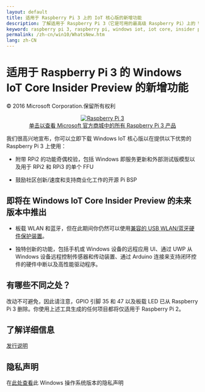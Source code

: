 ```yaml
---
layout: default
title: 适用于 Raspberry Pi 3 上的 IoT 核心版的新增功能
description: 了解适用于 Raspberry Pi 3（它是可用的最高级 Raspberry Pi）上的 Windows 10 IoT 核心版的新增功能。
keyword: raspberry pi 3, raspberry pi, windows iot, iot core, insider preview
permalink: /zh-cn/win10/WhatsNew.htm
lang: zh-CN
---
```

<h1 id="whats-new-for-windows-iot-core-insider-preview-for-raspberry-pi-3-users">适用于 Raspberry Pi 3 的 Windows IoT Core Insider Preview 的新增功能</h1>

<p>© 2016 Microsoft Corporation.保留所有权利</p>

<p align="center"><a href="http://www.microsoftstore.com/RaspberryPi3" target="_blank"><img src="{{site.baseurl}}/Resources/images/devices/pi3withbox_web.jpg" alt="Raspberry Pi 3" class="img-responsive"><br>单击以查看 Microsoft 官方商城中的所有 Raspberry Pi 3 产品</a></p>

<p>我们很高兴地宣布，你可以立即下载 Windows IoT 核心版以在提供以下优势的 Raspberry Pi 3 上使用：</p>
<p>

<ul>
  <li>
    <p>附带 RPi2 的功能奇偶校验，包括 Windows 即服务更新和外部测试版模型以及用于 RPi2 和 RPi3 的单个 FFU</p>
  </li>
  <li>
    <p>鼓励社区创新/速度和支持商业化工作的开源 Pi BSP</p>
  </li>
</ul>

</p>
<h2 id="coming-soon-in-a-future-release-of-windows-iot-core-insider-preview">即将在 Windows IoT Core Insider Preview 的未来版本中推出</h2>

<ul>
  <li>
    <p>板载 WLAN 和蓝牙，但在此期间你仍然可以使用<a href="/content/zh-cn/win10/SupportedInterfaces.htm">兼容的 USB WLAN/蓝牙硬件保护装置</a>。</p>
  </li>
  <li>
    <p>独特创新的功能，包括手机或 Windows 设备的远程应用 UI、通过 UWP 从 Windows 设备远程控制传感器和传动装置、通过 Arduino 连接来支持闭环控件的硬件中断以及高性能驱动程序。</p>
  </li>
</ul>

<h2 id="whats-different">有哪些不同之处？</h2>
<p>改动不可避免，因此请注意，GPIO 引脚 35 和 47 以及板载 LED 已从 Raspberry Pi 3 删除。你使用上述工具生成的任何项目都将仅适用于 Raspberry Pi 2。</p>

<h2 id="learn-more">了解详细信息</h2>
<p><a href="/content/zh-cn/win10/ReleaseNotesInsiderPreview.htm">发行说明</a></p>

<h2 id="privacy-statement">隐私声明</h2>

<p>在<a href="http://go.microsoft.com/fwlink/?LinkId=506737" target="_blank">此处查看</a>此 Windows 操作系统版本的隐私声明</p>